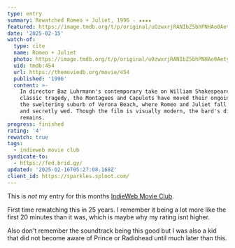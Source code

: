 ```yaml
---
type: entry
summary: Rewatched Romeo + Juliet, 1996 - ★★★★
featured: https://image.tmdb.org/t/p/original/uOzwxrjRANIbZ5bhPNHAo0Aetyg.jpg
date: '2025-02-15'
watch-of:
  type: cite
  name: Romeo + Juliet
  photo: https://image.tmdb.org/t/p/original/uOzwxrjRANIbZ5bhPNHAo0Aetyg.jpg
  uid: tmdb:454
  url: https://themoviedb.org/movie/454
  published: '1996'
  content: >-
    In director Baz Luhrmann's contemporary take on William Shakespeare's
    classic tragedy, the Montagues and Capulets have moved their ongoing feud to
    the sweltering suburb of Verona Beach, where Romeo and Juliet fall in love
    and secretly wed. Though the film is visually modern, the bard's dialogue
    remains.
progress: finished
rating: '4'
rewatch: true
tags:
  - indieweb movie club
syndicate-to:
  - https://fed.brid.gy/
updated: '2025-02-16T05:27:08.168Z'
client_id: https://sparkles.sploot.com/
---
```

This is *not* my entry for this months [IndieWeb Movie Club](https://indieweb.org/IndieWeb_Movie_Club).

First time rewatching this in 25 years. I remember it being a lot more like the first 20 minutes than it was, which is maybe why my rating isnt higher.

Also don't remember the soundtrack being this good but I was also a kid that did not become aware of Prince or Radiohead until much later than this.
